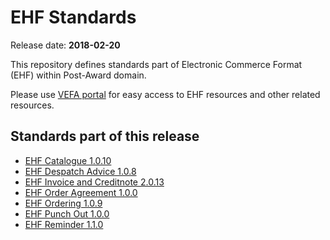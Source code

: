 # EHF Standards

Release date: **2018-02-20**

This repository defines standards part of Electronic Commerce Format (EHF) within Post-Award domain.

Please use [VEFA portal](https://vefa.difi.no/) for easy access to EHF resources and other related resources.


## Standards part of this release

* [EHF Catalogue 1.0.10](https://vefa.difi.no/ehf/standard/ehf-catalogue-1.0.10/)
* [EHF Despatch Advice 1.0.8](https://vefa.difi.no/ehf/standard/ehf-despatch-advice-1.0.8/)
* [EHF Invoice and Creditnote 2.0.13](https://vefa.difi.no/ehf/standard/ehf-invoice-and-creditnote-2.0.13/)
* [EHF Order Agreement 1.0.0](https://vefa.difi.no/ehf/standard/ehf-order-agreement-1.0.0/)
* [EHF Ordering 1.0.9](https://vefa.difi.no/ehf/standard/ehf-ordering-1.0.9/)
* [EHF Punch Out 1.0.0](https://vefa.difi.no/ehf/standard/ehf-punch-out-1.0.0/)
* [EHF Reminder 1.1.0](https://vefa.difi.no/ehf/standard/ehf-reminder-1.1.0/)
